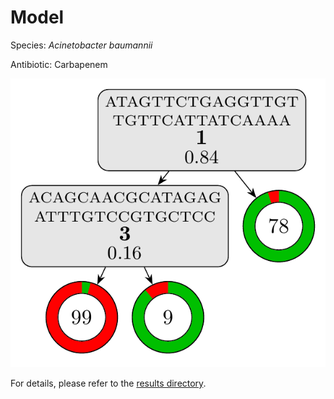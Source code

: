 
# Model

Species: *Acinetobacter baumannii*

Antibiotic: Carbapenem

<a href="./model.pdf"><img src="./model.png" /></a>

For details, please refer to the [results directory](../../../../../results/cart_b/acinetobacter%20baumannii/carbapenem/repeat_8/).

